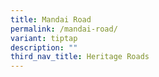 ```yaml
---
title: Mandai Road
permalink: /mandai-road/
variant: tiptap
description: ""
third_nav_title: Heritage Roads
---
```

